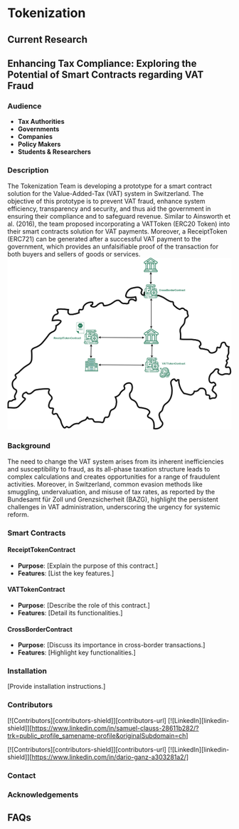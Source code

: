 # Tokenization

## Current Research
## Enhancing Tax Compliance: Exploring the Potential of Smart Contracts regarding VAT Fraud

### Audience
- **Tax Authorities**
- **Governments**
- **Companies**
- **Policy Makers**
- **Students & Researchers**

### Description
The Tokenization Team is developing a prototype for a smart contract solution for the Value-Added-Tax (VAT) system in Switzerland. The objective of this prototype is to prevent VAT fraud, enhance system efficiency, transparency and security, and thus aid the government in ensuring their compliance and to safeguard revenue.
Similar to Ainsworth et al. (2016), the team proposed incorporating a VATToken (ERC20 Token) into their smart contracts solution for VAT payments. Moreover, a ReceiptToken (ERC721) can be generated after a successful VAT payment to the government, which provides an unfalsifiable proof of the transaction for both buyers and sellers of goods or services.
![Graphics of Prototype](VAT%20Fraud/Graphics/Prototype.png)

### Background
The need to change the VAT system arises from its inherent inefficiencies and susceptibility to fraud, as its all-phase taxation structure leads to complex calculations and creates opportunities for a range of fraudulent activities. Moreover, in Switzerland, common evasion methods like smuggling, undervaluation, and misuse of tax rates, as reported by the Bundesamt für Zoll und Grenzsicherheit (BAZG), highlight the persistent challenges in VAT administration, underscoring the urgency for systemic reform.

### Smart Contracts
#### ReceiptTokenContract
- **Purpose**: [Explain the purpose of this contract.]
- **Features**: [List the key features.]

#### VATTokenContract
- **Purpose**: [Describe the role of this contract.]
- **Features**: [Detail its functionalities.]

#### CrossBorderContract
- **Purpose**: [Discuss its importance in cross-border transactions.]
- **Features**: [Highlight key functionalities.]

### Installation
[Provide installation instructions.]

### Contributors
[![Contributors][contributors-shield]][contributors-url]
[![LinkedIn][linkedin-shield]][https://www.linkedin.com/in/samuel-clauss-28611b282/?trk=public_profile_samename-profile&originalSubdomain=ch]

[![Contributors][contributors-shield]][contributors-url]
[![LinkedIn][linkedin-shield]][https://www.linkedin.com/in/dario-ganz-a303281a2/]

### Contact


### Acknowledgements

## FAQs

